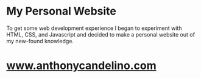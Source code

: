 # My Personal Website

To get some web development experience I began to experiment with HTML, CSS, and Javascript and decided to make a personal website out of my new-found knowledge.

# www.anthonycandelino.com
